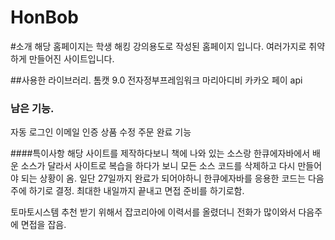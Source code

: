 # HonBob


#소개
해당 홈페이지는 학생 해킹 강의용도로 작성된 홈페이지 입니다.
여러가지로 취약하게 만들어진 사이트입니다.


##사용한 라이브러리.
톰캣 9.0
전자정부프레임워크 
마리아디비
카카오 페이 api


### 남은 기능.
자동 로그인
이메일 인증
상품 수정
주문 완료 기능


####특이사항
해당 사이트를 제작하다보니 책에 나와 있는 소스랑 한큐에자바에서 배운 소스가 달라서
사이트로 복습을 하다가 보니 모든 소스 코드를 삭제하고 다시 만들어야 되는 상황이 옴.
일단 27일까지 완료가 되어야하니 
한큐에자바를 응용한 코드는 다음주에 하기로 결정.
최대한 내일까지 끝내고 면접 준비를 하기로함.

토마토시스템 추천 받기 위해서 잡코리아에 이력서를 올렸더니
전화가 많이와서 다음주에 면접을 잡음.

